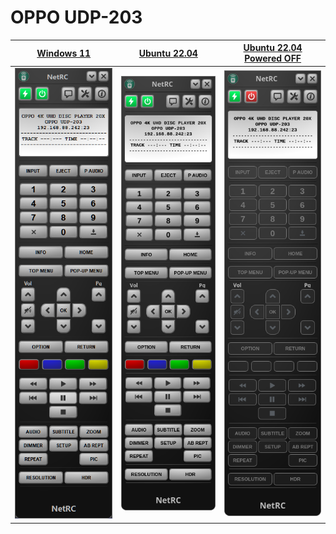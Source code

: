 # OPPO UDP-203


[Windows 11](../w11) | [Ubuntu 22.04](../linux) | [Ubuntu 22.04 Powered OFF](../linux)
------------ | ------------- | -------------
![OPPO UDP-203 W11](../w11/images/Oppo-203.png) | ![OPPO UDP-203 Linux](../linux/images/Oppo-203.png)| ![OPPO UDP-203 Linux](../linux/images/Oppo-203-poff.png)

